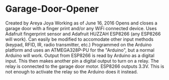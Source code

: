 # Garage-Door-Opener
Created by Areya Joya
Working as of June 16, 2016
Opens and closes a garage door with a finger print and/or any WiFi connected device.
Uses Adafruit fingerprint sensor and Adafruit HUZZAH ESP8266 (any ESP8266 will work).
Can easily be modified to accomodate other input methods (keypad, RFID, IR, radio transmitter, etc.)
Programmed on the Arduino platform and uses an ATMEGA328P-PU for the "Arduino", but a normal Arduino will work.
Output from ESP8266 is read by Arduino as a digital input. This then makes another pin a digital output to turn on a relay. The relay is connected to the garage door motor.
ESP8266 outputs 3.3V. This is not enough to activate the relay so the Arduino does it instead.
